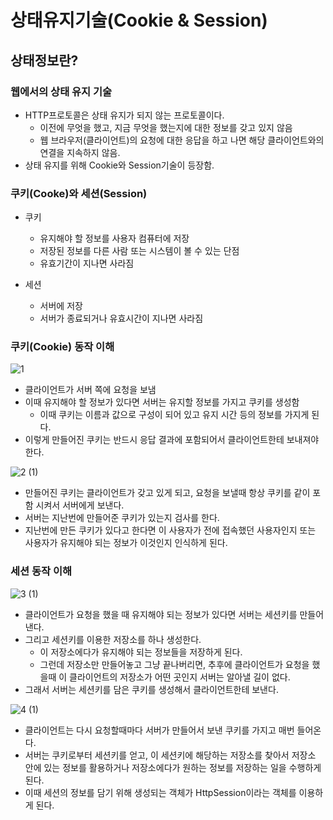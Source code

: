 # 상태유지기술(Cookie & Session)



## 상태정보란?



### 웹에서의 상태 유지 기술

+ HTTP프로토콜은 상태 유지가 되지 않는 프로토콜이다.
  + 이전에 무엇을 했고, 지금 무엇을 했는지에 대한 정보를 갖고 있지 않음
  + 웹 브라우저(클라이언트)의 요청에 대한 응답을 하고 나면 해당 클라이언트와의 연결을 지속하지 않음.
+ 상태 유지를 위해 Cookie와 Session기술이 등장함.



### 쿠키(Cooke)와 세션(Session)

+ 쿠키

  + 유지해야 할 정보를 사용자 컴퓨터에 저장
  + 저장된 정보를 다른 사람 또는 시스템이 볼 수 있는 단점
  + 유효기간이 지나면 사라짐

+ 세션

  + 서버에 저장
  + 서버가 종료되거나 유효시간이 지나면 사라짐

  

### 쿠키(Cookie) 동작 이해

![1](https://user-images.githubusercontent.com/88477839/163569857-dd3e98f9-468c-4535-9446-59f500f7592f.png)

+ 클라이언트가 서버 쪽에 요청을 보냄
+ 이때 유지해야 할 정보가 있다면 서버는 유지할 정보를 가지고 쿠키를 생성함
  + 이때 쿠키는 이름과 값으로 구성이 되어 있고 유지 시간 등의 정보를 가지게 된다.
+ 이렇게 만들어진 쿠키는 반드시 응답 결과에 포함되어서 클라이언트한테 보내져야 한다.



![2 (1)](https://user-images.githubusercontent.com/88477839/163570106-4613bb1b-0d77-4d39-850d-d0e925914fad.png)

+ 만들어진 쿠키는 클라이언트가 갖고 있게 되고, 요청을 보낼때 항상 쿠키를 같이 포함 시켜서 서버에게 보낸다.
+  서버는 지난번에 만들어준 쿠키가 있는지 검사를 한다.
  + 지난번에 만든 쿠키가 있다고 한다면 이 사용자가 전에 접속했던 사용자인지 또는 사용자가 유지해야 되는 정보가 이것인지 인식하게 된다.



### 세션 동작 이해

![3 (1)](https://user-images.githubusercontent.com/88477839/163570420-c00c0342-ff9b-4b88-8301-df567f5fca68.png)

+ 클라이언트가 요청을 했을 때 유지해야 되는 정보가 있다면 서버는 세션키를 만들어낸다.
+ 그리고 세션키를 이용한 저장소를 하나 생성한다. 
  + 이 저장소에다가 유지해야 되는 정보들을 저장하게 된다.
  + 그런데 저장소만 만들어놓고 그냥 끝나버리면, 추후에 클라이언트가 요청을 했을때 이 클라이언트의 저장소가 어떤 곳인지 서버는 알아낼 길이 없다.
+ 그래서 서버는 세션키를 담은 쿠키를 생성해서 클라이언트한테 보낸다.

![4 (1)](https://user-images.githubusercontent.com/88477839/163570759-ff11e124-ba13-45f5-9fea-912585a77b6e.png)

+ 클라이언트는 다시 요청할때마다 서버가 만들어서 보낸 쿠키를 가지고 매번 들어온다.
+ 서버는 쿠키로부터 세션키를 얻고, 이 세션키에 해당하는 저장소를 찾아서 저장소 안에 있는 정보를 활용하거나 저장소에다가 원하는 정보를 저장하는 일을 수행하게 된다.
+ 이때 세션의 정보를 담기 위해 생성되는 객체가  HttpSession이라는 객체를 이용하게 된다.

